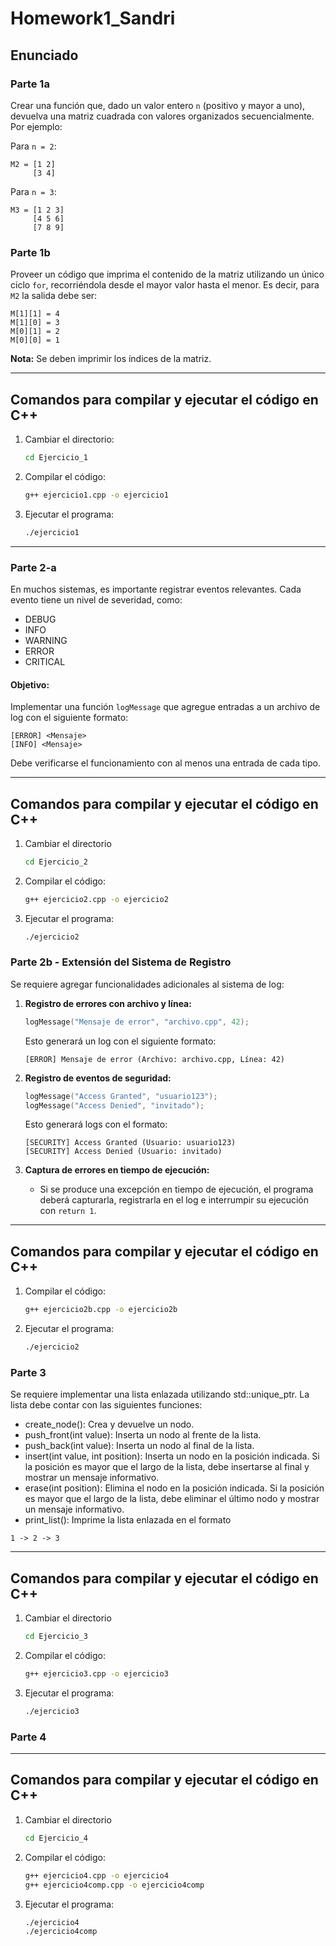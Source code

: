 # Homework1\_Sandri

## Enunciado

### Parte 1a

Crear una función que, dado un valor entero `n` (positivo y mayor a uno), devuelva una matriz cuadrada con valores organizados secuencialmente. Por ejemplo:

Para `n = 2`:

```
M2 = [1 2]
     [3 4]
```

Para `n = 3`:

```
M3 = [1 2 3]
     [4 5 6]
     [7 8 9]
```

### Parte 1b

Proveer un código que imprima el contenido de la matriz utilizando un único ciclo `for`, recorriéndola desde el mayor valor hasta el menor. Es decir, para `M2` la salida debe ser:

```
M[1][1] = 4
M[1][0] = 3
M[0][1] = 2
M[0][0] = 1
```

**Nota:** Se deben imprimir los índices de la matriz.

---

## Comandos para compilar y ejecutar el código en C++

1. Cambiar el directorio:
   ```sh
   cd Ejercicio_1
   ```

2. Compilar el código:
   ```sh
   g++ ejercicio1.cpp -o ejercicio1
   ```
2. Ejecutar el programa:
   ```sh
   ./ejercicio1
   ```

---

### Parte 2-a

En muchos sistemas, es importante registrar eventos relevantes. Cada evento tiene un nivel de severidad, como:
- DEBUG
- INFO
- WARNING
- ERROR
- CRITICAL

#### Objetivo:
Implementar una función `logMessage` que agregue entradas a un archivo de log con el siguiente formato:
```
[ERROR] <Mensaje>
[INFO] <Mensaje>
```
Debe verificarse el funcionamiento con al menos una entrada de cada tipo.

---

## Comandos para compilar y ejecutar el código en C++

1. Cambiar el directorio
   ```sh
   cd Ejercicio_2
   ```

2. Compilar el código:
   ```sh
   g++ ejercicio2.cpp -o ejercicio2
   ```
3. Ejecutar el programa:
   ```sh
   ./ejercicio2
   ```

### Parte 2b - Extensión del Sistema de Registro

Se requiere agregar funcionalidades adicionales al sistema de log:

1. **Registro de errores con archivo y línea:**
   ```cpp
   logMessage("Mensaje de error", "archivo.cpp", 42);
   ```
   Esto generará un log con el siguiente formato:
   ```
   [ERROR] Mensaje de error (Archivo: archivo.cpp, Línea: 42)
   ```

2. **Registro de eventos de seguridad:**
   ```cpp
   logMessage("Access Granted", "usuario123");
   logMessage("Access Denied", "invitado");
   ```
   Esto generará logs con el formato:
   ```
   [SECURITY] Access Granted (Usuario: usuario123)
   [SECURITY] Access Denied (Usuario: invitado)
   ```

3. **Captura de errores en tiempo de ejecución:**
   - Si se produce una excepción en tiempo de ejecución, el programa deberá capturarla, registrarla en el log e interrumpir su ejecución con `return 1`.

---

## Comandos para compilar y ejecutar el código en C++


1. Compilar el código:
   ```sh
   g++ ejercicio2b.cpp -o ejercicio2b
   ```
3. Ejecutar el programa:
   ```sh
   ./ejercicio2
   ```

### Parte 3

Se requiere implementar una lista enlazada utilizando std::unique_ptr. La lista debe contar con las siguientes funciones:

- create_node(): Crea y devuelve un nodo.
- push_front(int value): Inserta un nodo al frente de la lista.
- push_back(int value): Inserta un nodo al final de la lista.
- insert(int value, int position): Inserta un nodo en la posición indicada. Si la posición es mayor que el largo de la lista, debe insertarse al final y mostrar un mensaje informativo.
- erase(int position): Elimina el nodo en la posición indicada. Si la posición es mayor que el largo de la lista, debe eliminar el último nodo y mostrar un mensaje informativo.
- print_list(): Imprime la lista enlazada en el formato
```
1 -> 2 -> 3
```

---

## Comandos para compilar y ejecutar el código en C++

1. Cambiar el directorio
   ```sh
   cd Ejercicio_3
   ```

2. Compilar el código:
   ```sh
   g++ ejercicio3.cpp -o ejercicio3
   ```
3. Ejecutar el programa:
   ```sh
   ./ejercicio3
   ```
   

### Parte 4



---

## Comandos para compilar y ejecutar el código en C++

1. Cambiar el directorio
   ```sh
   cd Ejercicio_4
   ```

2. Compilar el código:
   ```sh
   g++ ejercicio4.cpp -o ejercicio4
   g++ ejercicio4comp.cpp -o ejercicio4comp
   ```
3. Ejecutar el programa:
   ```sh
   ./ejercicio4
   ./ejercicio4comp
   ```
   